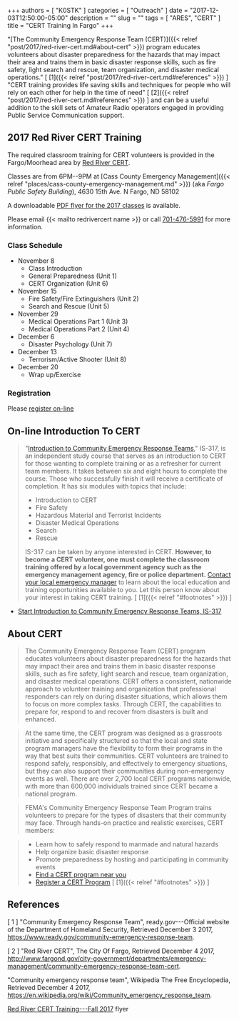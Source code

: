 +++
authors = [ "K0STK" ]
categories = [ "Outreach" ]
date = "2017-12-03T12:50:00-05:00"
description = ""
slug = ""
tags = [ "ARES", "CERT" ]
title = "CERT Training In Fargo"
+++
<!--{{< figure src="http://download.fargond.gov/resize/474/355/0/cert_triage.jpg" >}}-->

"[The Community Emergency Response Team (CERT)]({{< relref "post/2017/red-river-cert.md#about-cert" >}})
program educates volunteers about disaster preparedness for the hazards
that may impact their area and trains them in basic disaster response
skills, such as fire safety, light search and rescue, team organization,
and disaster medical operations."
[ [1]({{< relref "post/2017/red-river-cert.md#references" >}}) ]
"CERT training provides life saving skills and techniques for people who
will rely on each other for help in the time of need"
[ [2]({{< relref "post/2017/red-river-cert.md#references" >}}) ]
and can be a useful addition to the skill sets of Amateur Radio
operators engaged in providing Public Service Communication support.

<!--more-->

## 2017 Red River CERT Training

The required classroom training for CERT volunteers is provided in the
Fargo/Moorhead area by
[Red River CERT](http://www.fargond.gov/city-government/departments/emergency-management/community-emergency-response-team-cert).

Classes are from 6PM--9PM at
[Cass County Emergency Management]({{< relref "places/cass-county-emergency-management.md" >}}) (aka *Fargo Public Safety Building*),
4630 15th Ave. N Fargo, ND 58102

A downloadable [PDF flyer for the 2017 classes](https://cloud.rrra.org/index.php/s/FpBg4W3yD4XZzzC) is available.

Please email {{< mailto redrivercert name >}} or call [701-476-5991](tel:701-476-5991) for more information.

### Class Schedule

* November 8
    * Class Introduction
    * General Preparedness (Unit 1)
    * CERT Organization (Unit 6)
* November 15
    * Fire Safety/Fire Extinguishers (Unit 2)
    * Search and Rescue (Unit 5)
* November 29
    * Medical Operations Part 1 (Unit 3)
    * Medical Operations Part 2 (Unit 4)
* December 6
    * Disaster Psychology (Unit 7)
* December 13
    * Terrorism/Active Shooter (Unit 8)
* December 20
    * Wrap up/Exercise

### Registration

Please [register on-line](tinyurl.com/CassClayCERT)

<!--{{< figure src="https://upload.wikimedia.org/wikipedia/commons/thumb/8/84/FEMA_-_7756_-_Photograph_by_Jocelyn_Augustino_taken_on_03-10-2003_in_Maryland.jpg/640px-FEMA_-_7756_-_Photograph_by_Jocelyn_Augustino_taken_on_03-10-2003_in_Maryland.jpg" >}}-->

## On-line Introduction To CERT 

>"[Introduction to Community Emergency Response Teams](https://training.fema.gov/EMIWeb/IS/courseOverview.aspx?code=IS-317),"
>IS-317, is
>an independent study course that serves as an introduction to CERT
>for those wanting to complete training or as a refresher for current
>team members. It takes between six and eight hours to complete the
>course. Those who successfully finish it will receive a certificate of
>completion. It has six modules with topics that include:
>
> * Introduction to CERT
> * Fire Safety
> * Hazardous Material and Terrorist Incidents
> * Disaster Medical Operations
> * Search
> * Rescue
>
>IS-317 can be taken by anyone interested in CERT. **However, to become
>a CERT volunteer, one must complete the classroom training offered by a
>local government agency such as the emergency management agency, fire or
>police department.**
>[Contact your local emergency manager](http://www.fargond.gov/city-government/departments/emergency-management/community-emergency-response-team-cert)
>to learn about the local education and training opportunities available
>to you. Let this person know about your interest in taking CERT
>training.
<span style="font-style:normal;">[ [1]({{< relref "#footnotes" >}}) ]</span>

* [Start Introduction to Community Emergency Response Teams, IS-317](https://training.fema.gov/EMIWeb/IS/courseOverview.aspx?code=IS-317)

## About CERT

>The Community Emergency Response Team (CERT) program educates
>volunteers about disaster preparedness for the hazards that may impact
>their area and trains them in basic disaster response skills, such as
>fire safety, light search and rescue, team organization, and disaster
>medical operations. CERT offers a consistent, nationwide approach to
>volunteer training and organization that professional responders can
>rely on during disaster situations, which allows them to focus on more
>complex tasks. Through CERT, the capabilities to prepare for, respond
>to and recover from disasters is built and enhanced.

>At the same time, the CERT program was designed as a grassroots
>initiative and specifically structured so that the local and state
>program managers have the flexibility to form their programs in the
>way that best suits their communities. CERT volunteers are trained to
>respond safely, responsibly, and effectively to emergency situations,
>but they can also support their communities during non-emergency events
>as well. There are over 2,700 local CERT programs nationwide, with more
>than 600,000 individuals trained since CERT became a national program.

>FEMA's Community Emergency Response Team Program trains volunteers
>to prepare for the types of disasters that their community may face.
>Through hands-on practice and realistic exercises, CERT members:

> * Learn how to safely respond to manmade and natural hazards
> * Help organize basic disaster response
> * Promote preparedness by hosting and participating in community events
> * [Find a CERT program near you](https://www.citizencorps.fema.gov/cc/searchCouncil.do?submitByZip)
> * [Register a CERT Program](https://www.citizencorps.fema.gov/cc/CertRegWizard.do)
<span style="font-style:normal;">[ [1]({{< relref "#footnotes" >}}) ]</span>

## References

[ 1 ] "Community Emergency Response Team",
ready.gov---Official website of the Department of Homeland Security,
Retrieved December 3 2017,
https://www.ready.gov/community-emergency-response-team.

[ 2 ] "Red River CERT",
The City Of Fargo, Retrieved December 4 2017,
http://www.fargond.gov/city-government/departments/emergency-management/community-emergency-response-team-cert.

"Community emergency response team",
Wikipedia The Free Encyclopedia, Retrieved December 4 2017,
https://en.wikipedia.org/wiki/Community_emergency_response_team.

[Red River CERT Training---Fall 2017](https://cloud.rrra.org/index.php/s/FpBg4W3yD4XZzzC) flyer

